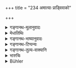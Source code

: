 +++
title = "234 अमात्याः प्राड्विवाको"

+++

<details><summary>गङ्गानथ-मूलानुवादः</summary>

If the councillors or the judge decide a case unfairly, that case the King himself shall revise and fine them one thousand.—(234)
</details>

<details><summary>मेधातिथिः</summary>

[^६०२]:
     J: taṃ

**आमात्यो** राजस्थानीयादिः । तं **सहस्रं च दण्डयेत्** । गर्गशतदण्डनवत् समुदायेन वाक्यपरिसमाप्तिः ॥ ९.२३४ ॥
</details>

<details><summary>गङ्गानथ-भाष्यानुवादः</summary>

The confiscation of property laid down above (under 231) was in connection with the taking of bribes; the present text deals with the miscarriage of justice through ignorance or such other causes.

‘*Councillors*’— representatives of the King.

‘*He shall fine him one thousand*’;—the sentence refers to the whole set of officers; just as by the sentence ‘the Gargas shall be fined one hundred’, the fine falls upon the whole community of ‘Gargas’.—(234)
</details>

<details><summary>गङ्गानथ-टिप्पन्यः</summary>

“Medhātithi and Kullūka think that the rule refers to cases where the
cause of the unjust decision is not a bribe, because the punishment of
corrupt judges has been prescribed above, verse 231;—But Nārāyaṇa and
Rāghavānanda think that it applies to cases of bribery also, and that
the fine shall vary according to the nature of the case, 1,000 *Paṇas*
being the lowest punishment.”—Buhler.

This verse is quoted in *Kṛtyakalpataru* (65a);—and in *Vīramitrodaya*
(Vyavahāra 38b).
</details>

<details><summary>गङ्गानथ-तुल्य-वाक्यानि</summary>

**(verses 9.233-234)  
**

See Comparative notes for [Verse
9.234]
</details>

<details><summary>भारुचिः</summary>

**अमात्यो** राज्ञा नियुक्तो ब्राह्मणः व्यवहाररक्षणे । तथा चोक्तम्- "तदा नियुञ्ज्याद् विद्वांसं ब्राह्मणं कार्यदर्शने" इति । **प्राङ्विवाकास्** तु पृथग् वेदशास्त्रज्ञातारः । तथा चोक्तम्- "यस्मिन् देसे निषीदन्ति विप्रा वेदविदस् त्रयः" इति । एते यत् कुर्युः कार्यम् अन्यथा रागादिभिः कारणैः, असंनिहिते राजनि, **तत् स्वयं नृपतिः कुर्यात्** । पुनस् **तान् सहस्रं दण्डयेत्** । पणानाम् इत्य् उक्तपरिभाषम् एतत् । समुदाये चैषां दण्डचोदना, यथा "गार्ग्याश् शतं दण्ड्यन्ताम्" इति ॥ ९.२३४ ॥
</details>

<details><summary>Bühler</summary>

234	Whatever matter his ministers or the judge may settle improperly, that the king himself shall (re-) settle and fine (them) one thousand (panas).
</details>
